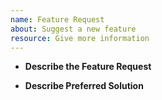 ```yaml
---
name: Feature Request
about: Suggest a new feature
resource: Give more information
---
```


- **Describe the Feature Request**

- **Describe Preferred Solution**
